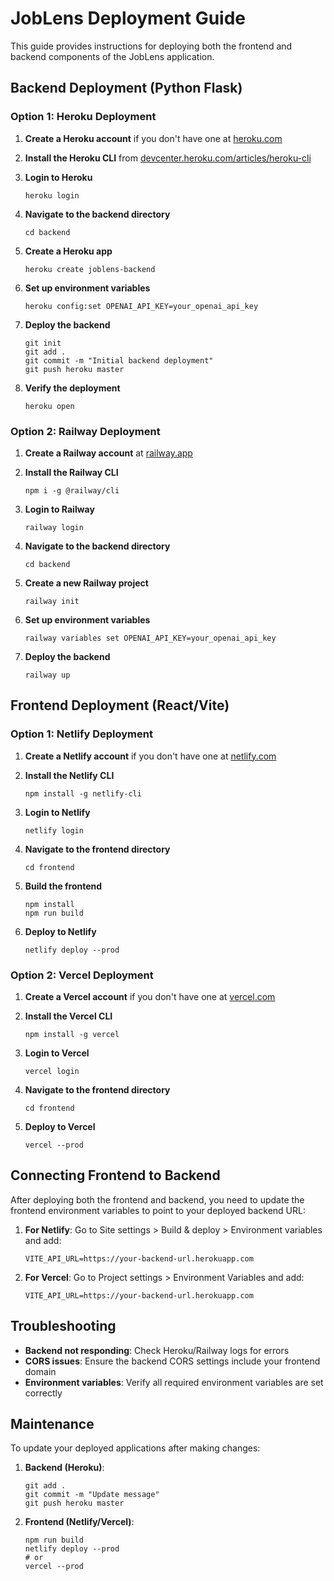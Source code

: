 # JobLens Deployment Guide

This guide provides instructions for deploying both the frontend and backend components of the JobLens application.

## Backend Deployment (Python Flask)

### Option 1: Heroku Deployment

1. **Create a Heroku account** if you don't have one at [heroku.com](https://heroku.com)

2. **Install the Heroku CLI** from [devcenter.heroku.com/articles/heroku-cli](https://devcenter.heroku.com/articles/heroku-cli)

3. **Login to Heroku**
   ```
   heroku login
   ```

4. **Navigate to the backend directory**
   ```
   cd backend
   ```

5. **Create a Heroku app**
   ```
   heroku create joblens-backend
   ```

6. **Set up environment variables**
   ```
   heroku config:set OPENAI_API_KEY=your_openai_api_key
   ```

7. **Deploy the backend**
   ```
   git init
   git add .
   git commit -m "Initial backend deployment"
   git push heroku master
   ```

8. **Verify the deployment**
   ```
   heroku open
   ```

### Option 2: Railway Deployment

1. **Create a Railway account** at [railway.app](https://railway.app)

2. **Install the Railway CLI**
   ```
   npm i -g @railway/cli
   ```

3. **Login to Railway**
   ```
   railway login
   ```

4. **Navigate to the backend directory**
   ```
   cd backend
   ```

5. **Create a new Railway project**
   ```
   railway init
   ```

6. **Set up environment variables**
   ```
   railway variables set OPENAI_API_KEY=your_openai_api_key
   ```

7. **Deploy the backend**
   ```
   railway up
   ```

## Frontend Deployment (React/Vite)

### Option 1: Netlify Deployment

1. **Create a Netlify account** if you don't have one at [netlify.com](https://netlify.com)

2. **Install the Netlify CLI**
   ```
   npm install -g netlify-cli
   ```

3. **Login to Netlify**
   ```
   netlify login
   ```

4. **Navigate to the frontend directory**
   ```
   cd frontend
   ```

5. **Build the frontend**
   ```
   npm install
   npm run build
   ```

6. **Deploy to Netlify**
   ```
   netlify deploy --prod
   ```

### Option 2: Vercel Deployment

1. **Create a Vercel account** if you don't have one at [vercel.com](https://vercel.com)

2. **Install the Vercel CLI**
   ```
   npm install -g vercel
   ```

3. **Login to Vercel**
   ```
   vercel login
   ```

4. **Navigate to the frontend directory**
   ```
   cd frontend
   ```

5. **Deploy to Vercel**
   ```
   vercel --prod
   ```

## Connecting Frontend to Backend

After deploying both the frontend and backend, you need to update the frontend environment variables to point to your deployed backend URL:

1. **For Netlify**: Go to Site settings > Build & deploy > Environment variables and add:
   ```
   VITE_API_URL=https://your-backend-url.herokuapp.com
   ```

2. **For Vercel**: Go to Project settings > Environment Variables and add:
   ```
   VITE_API_URL=https://your-backend-url.herokuapp.com
   ```

## Troubleshooting

- **Backend not responding**: Check Heroku/Railway logs for errors
- **CORS issues**: Ensure the backend CORS settings include your frontend domain
- **Environment variables**: Verify all required environment variables are set correctly

## Maintenance

To update your deployed applications after making changes:

1. **Backend (Heroku)**:
   ```
   git add .
   git commit -m "Update message"
   git push heroku master
   ```

2. **Frontend (Netlify/Vercel)**:
   ```
   npm run build
   netlify deploy --prod
   # or
   vercel --prod
   ```